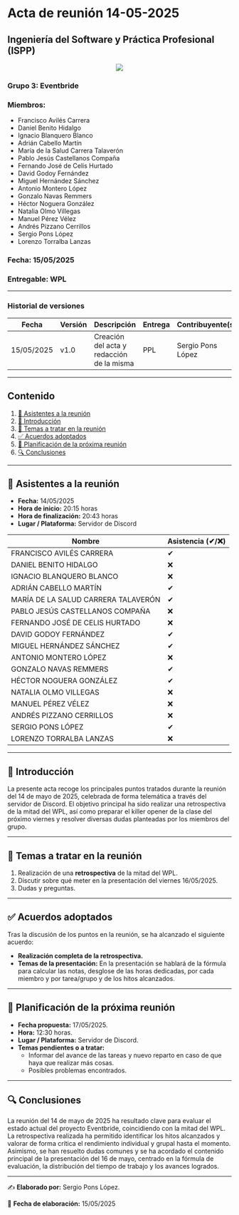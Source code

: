 # Acta de reunión 14-05-2025
## Ingeniería del Software y Práctica Profesional (ISPP)
<center><img src="https://iili.io/3Uvkqe2.png"></img></center>

### Grupo 3: Eventbride

### Miembros:
- Francisco Avilés Carrera
- Daniel Benito Hidalgo
- Ignacio Blanquero Blanco
- Adrián Cabello Martín
- María de la Salud Carrera Talaverón
- Pablo Jesús Castellanos Compaña
- Fernando José de Celis Hurtado
- David Godoy Fernández
- Miguel Hernández Sánchez
- Antonio Montero López
- Gonzalo Navas Remmers
- Héctor Noguera González
- Natalia Olmo Villegas
- Manuel Pérez Vélez
- Andrés Pizzano Cerrillos
- Sergio Pons López
- Lorenzo Torralba Lanzas

### Fecha: 15/05/2025
### Entregable: WPL

---

### Historial de versiones

| Fecha      | Versión | Descripción                             | Entrega| Contribuyente(s) |
|------------|---------|-----------------------------------------|--------|------------------|
| 15/05/2025 | v1.0    |Creación del acta y redacción de la misma| PPL    |Sergio Pons López |


---

## Contenido
1. [👥 Asistentes a la reunión](#asistentes)
2. [📝 Introducción](#intro)
3. [📌 Temas a tratar en la reunión](#temas-a-tratar)
4. [✅ Acuerdos adoptados](#acuerdos-adoptados)
5. [📅 Planificación de la próxima reunión](#proxima-reunion)
6. [🔍 Conclusiones](#conclusiones)

---

<div id='asistentes'></div>

## 👥 Asistentes a la reunión
- **Fecha:** 14/05/2025
- **Hora de inicio:** 20:15 horas
- **Hora de finalización:** 20:43 horas
- **Lugar / Plataforma:** Servidor de Discord

| Nombre | Asistencia (✔/❌) |
|--------|-------------------|
| FRANCISCO AVILÉS CARRERA | ✔ |
| DANIEL BENITO HIDALGO | ❌ |
| IGNACIO BLANQUERO BLANCO | ❌ |
| ADRIÁN CABELLO MARTÍN | ✔ |
| MARÍA DE LA SALUD CARRERA TALAVERÓN | ✔ |
| PABLO JESÚS CASTELLANOS COMPAÑA | ❌ |
| FERNANDO JOSÉ DE CELIS HURTADO | ❌ |
| DAVID GODOY FERNÁNDEZ | ✔ |
| MIGUEL HERNÁNDEZ SÁNCHEZ | ✔ |
| ANTONIO MONTERO LÓPEZ | ❌ |
| GONZALO NAVAS REMMERS | ✔ |
| HÉCTOR NOGUERA GONZÁLEZ | ✔  |
| NATALIA OLMO VILLEGAS | ❌ |
| MANUEL PÉREZ VÉLEZ | ❌ |
| ANDRÉS PIZZANO CERRILLOS | ❌ |
| SERGIO PONS LÓPEZ | ✔ |
| LORENZO TORRALBA LANZAS | ❌ |

---

<div id='intro'></div>

## 📝 Introducción

La presente acta recoge los principales puntos tratados durante la reunión del 14 de mayo de 2025, celebrada de forma telemática a través del servidor de Discord. El objetivo principal ha sido realizar una retrospectiva de la mitad del WPL, así como preparar el killer opener de la clase del próximo viernes y resolver diversas dudas planteadas por los miembros del grupo.

---

<div id='temas-a-tratar'></div>

## 📌 Temas a tratar en la reunión
1. Realización de una **retrospectiva** de la mitad del WPL.
2. Discutir sobre qué meter en la presentación del viernes 16/05/2025.
3. Dudas y preguntas.

---

<div id='acuerdos-adoptados'></div>

## ✅ Acuerdos adoptados
Tras la discusión de los puntos en la reunión, se ha alcanzado el siguiente acuerdo:
- **Realización completa de la retrospectiva.**
- **Temas de la presentación:** En la presentación se hablará de la fórmula para calcular las notas, desglose de las horas dedicadas, por cada miembro y por tarea/grupo y de los hitos alcanzados.
---

<div id='proxima-reunion'></div>

## 📅 Planificación de la próxima reunión
- **Fecha propuesta:** 17/05/2025.
- **Hora:** 12:30 horas.
- **Lugar / Plataforma:** Servidor de Discord.
- **Temas pendientes o a tratar:**  
  - Informar del avance de las tareas y nuevo reparto en caso de que haya que realizar más cosas.
  - Posibles problemas encontrados.

---

<div id='conclusiones'></div>

## 🔍 Conclusiones

La reunión del 14 de mayo de 2025 ha resultado clave para evaluar el estado actual del proyecto Eventbride, coincidiendo con la mitad del WPL. La retrospectiva realizada ha permitido identificar los hitos alcanzados y valorar de forma crítica el rendimiento individual y grupal hasta el momento. Asimismo, se han resuelto dudas comunes y se ha acordado el contenido principal de la presentación del 16 de mayo, centrado en la fórmula de evaluación, la distribución del tiempo de trabajo y los avances logrados.

---

✍️ **Elaborado por:** Sergio Pons López.

📅 **Fecha de elaboración:** 15/05/2025
